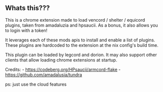## Whats this???

This is a chrome extension made to load vencord / shelter / equicord plugins, taken from amadaluzia and hpsaucii. As a bonus, it also allows you to login with a token!

It leverages each of these mods apis to install and enable a list of plugins. These plugins are hardcoded to the extension at the nix config's build time.

This plugin can be loaded by legcord and dorion. It may also support other clients that allow loading chrome extensions at startup.

Credits:
    - https://codeberg.org/HPsaucii/armcord-flake
    - https://github.com/amadalusia/tundra

ps: just use the cloud features
